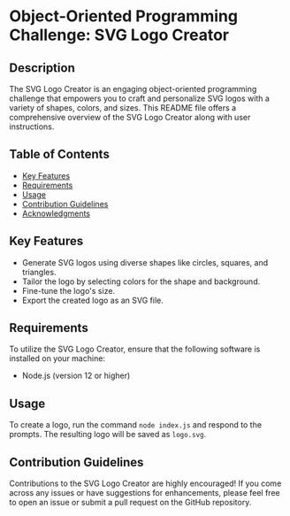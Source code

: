 
# Object-Oriented Programming Challenge: SVG Logo Creator

## Description 

The SVG Logo Creator is an engaging object-oriented programming challenge that empowers you to craft and personalize SVG logos with a variety of shapes, colors, and sizes. This README file offers a comprehensive overview of the SVG Logo Creator along with user instructions.

## Table of Contents

- [Key Features](#Key-Features)
- [Requirements](#Requirements)
- [Usage](#Usage)
- [Contribution Guidelines](#Contribution-Guidelines)
- [Acknowledgments](#Acknowledgments)


## Key Features

- Generate SVG logos using diverse shapes like circles, squares, and triangles.
- Tailor the logo by selecting colors for the shape and background.
- Fine-tune the logo's size.
- Export the created logo as an SVG file.

## Requirements

To utilize the SVG Logo Creator, ensure that the following software is installed on your machine:

- Node.js (version 12 or higher)

## Usage

To create a logo, run the command `node index.js` and respond to the prompts. The resulting logo will be saved as `logo.svg`.

## Contribution Guidelines

Contributions to the SVG Logo Creator are highly encouraged! If you come across any issues or have suggestions for enhancements, please feel free to open an issue or submit a pull request on the GitHub repository.
